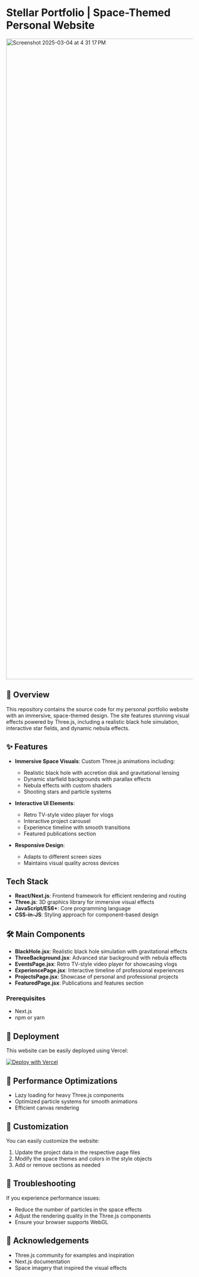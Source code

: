 # Stellar Portfolio | Space-Themed Personal Website

<img width="1725" alt="Screenshot 2025-03-04 at 4 31 17 PM" src="https://github.com/user-attachments/assets/85fed644-0cec-4005-98bd-e0e11d3eb8ee" />

## 🌌 Overview

This repository contains the source code for my personal portfolio website with an immersive, space-themed design. The site features stunning visual effects powered by Three.js, including a realistic black hole simulation, interactive star fields, and dynamic nebula effects.

## ✨ Features

- **Immersive Space Visuals**: Custom Three.js animations including:
  - Realistic black hole with accretion disk and gravitational lensing
  - Dynamic starfield backgrounds with parallax effects
  - Nebula effects with custom shaders
  - Shooting stars and particle systems

- **Interactive UI Elements**:
  - Retro TV-style video player for vlogs
  - Interactive project carousel
  - Experience timeline with smooth transitions
  - Featured publications section

- **Responsive Design**:
  - Adapts to different screen sizes
  - Maintains visual quality across devices

## Tech Stack

- **React/Next.js**: Frontend framework for efficient rendering and routing
- **Three.js**: 3D graphics library for immersive visual effects
- **JavaScript/ES6+**: Core programming language
- **CSS-in-JS**: Styling approach for component-based design

## 🛠️ Main Components

- **BlackHole.jsx**: Realistic black hole simulation with gravitational effects
- **ThreeBackground.jsx**: Advanced star background with nebula effects
- **EventsPage.jsx**: Retro TV-style video player for showcasing vlogs
- **ExperiencePage.jsx**: Interactive timeline of professional experiences
- **ProjectsPage.jsx**: Showcase of personal and professional projects
- **FeaturedPage.jsx**: Publications and features section

### Prerequisites

- Next.js 
- npm or yarn

## 📱 Deployment

This website can be easily deployed using Vercel:

[![Deploy with Vercel](https://vercel.com/button)](https://vercel.com/new/git/external?repository-url=https%3A%2F%2Fgithub.com%2Fyourusername%2Fstellar-portfolio)

## 🧪 Performance Optimizations

- Lazy loading for heavy Three.js components
- Optimized particle systems for smooth animations
- Efficient canvas rendering

## 🎨 Customization

You can easily customize the website:

1. Update the project data in the respective page files
2. Modify the space themes and colors in the style objects
3. Add or remove sections as needed

## 🔧 Troubleshooting

If you experience performance issues:
- Reduce the number of particles in the space effects
- Adjust the rendering quality in the Three.js components
- Ensure your browser supports WebGL

## 🙏 Acknowledgements

- Three.js community for examples and inspiration
- Next.js documentation
- Space imagery that inspired the visual effects

